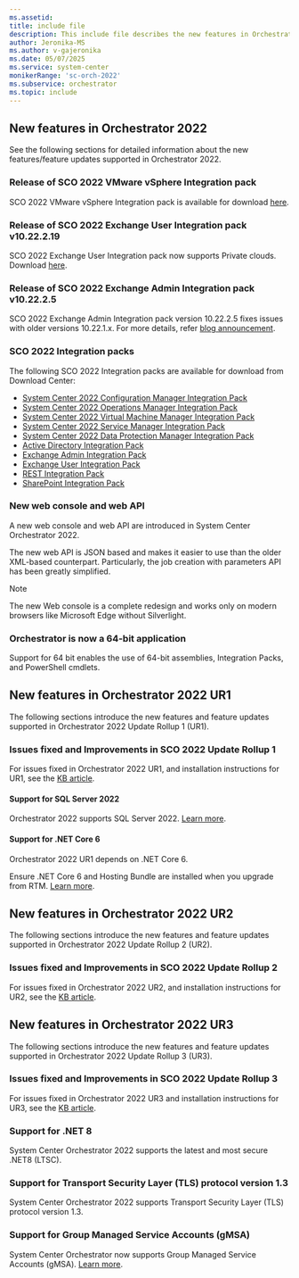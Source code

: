 ```yaml
---
ms.assetid:
title: include file
description: This include file describes the new features in Orchestrator 2022.
author: Jeronika-MS
ms.author: v-gajeronika
ms.date: 05/07/2025
ms.service: system-center
monikerRange: 'sc-orch-2022'
ms.subservice: orchestrator
ms.topic: include
---
```


## New features in Orchestrator 2022

See the following sections for detailed information about the new features/feature updates supported in Orchestrator 2022.

### Release of SCO 2022 VMware vSphere Integration pack

SCO 2022 VMware vSphere Integration pack is available for download [here](https://www.microsoft.com/download/details.aspx?id=106163).

### Release of SCO 2022 Exchange User Integration pack v10.22.2.19

SCO 2022 Exchange User Integration pack now supports Private clouds. Download [here](https://www.microsoft.com/download/details.aspx?id=104336).

### Release of SCO 2022 Exchange Admin Integration pack v10.22.2.5

SCO 2022 Exchange Admin Integration pack version 10.22.2.5 fixes issues with older versions 10.22.1.x. For more details, refer [blog announcement](https://techcommunity.microsoft.com/t5/system-center-blog/update-sc-orchestrator-exchange-admin-2022-integration-pack-v10/ba-p/3828422). 

### SCO 2022 Integration packs

The following SCO 2022 Integration packs are available for download from Download Center:

 - [System Center 2022 Configuration Manager Integration Pack](https://www.microsoft.com/download/details.aspx?id=104338)
 - [System Center 2022 Operations Manager Integration Pack](https://www.microsoft.com/download/details.aspx?id=104339)
 - [System Center 2022 Virtual Machine Manager Integration Pack](https://www.microsoft.com/download/details.aspx?id=104340)
 - [System Center 2022 Service Manager Integration Pack](https://www.microsoft.com/download/details.aspx?id=104341)
 - [System Center 2022 Data Protection Manager Integration Pack](https://www.microsoft.com/download/details.aspx?id=104334)
 - [Active Directory Integration Pack](https://www.microsoft.com/download/details.aspx?id=104333)
 - [Exchange Admin Integration Pack](https://www.microsoft.com/download/details.aspx?id=104335)
 - [Exchange User Integration Pack](https://www.microsoft.com/download/details.aspx?id=104336)
 - [REST Integration Pack](https://www.microsoft.com/download/details.aspx?id=104337)
 - [SharePoint Integration Pack](https://www.microsoft.com/download/details.aspx?id=104332)

### New web console and web API

A new web console and web API are introduced in System Center Orchestrator 2022.

The new web API is JSON based and makes it easier to use than the older XML-based counterpart. Particularly, the job creation with parameters API has been greatly simplified.

>[!NOTE]
>The new Web console is a complete redesign and works only on modern browsers like Microsoft Edge without Silverlight.

### Orchestrator is now a 64-bit application

Support for 64 bit enables the use of 64-bit assemblies, Integration Packs, and PowerShell cmdlets.

## New features in Orchestrator 2022 UR1

The following sections introduce the new features and feature updates supported in Orchestrator 2022 Update Rollup 1 (UR1).

### Issues fixed and Improvements in SCO 2022 Update Rollup 1

For issues fixed in Orchestrator 2022 UR1, and installation instructions for UR1, see the [KB article](https://support.microsoft.com/KB/5021420).

#### Support for SQL Server 2022

Orchestrator 2022 supports SQL Server 2022. [Learn more](/system-center/orchestrator/system-requirements-orch#sql-server).

#### Support for .NET Core 6

Orchestrator 2022 UR1 depends on .NET Core 6.

Ensure .NET Core 6 and Hosting Bundle are installed when you upgrade from RTM. [Learn more](/system-center/orchestrator/system-requirements-orch#net-requirements).

## New features in Orchestrator 2022 UR2

The following sections introduce the new features and feature updates supported in Orchestrator 2022 Update Rollup 2 (UR2).

### Issues fixed and Improvements in SCO 2022 Update Rollup 2

For issues fixed in Orchestrator 2022 UR2, and installation instructions for UR2, see the [KB article](https://support.microsoft.com/topic/update-rollup-2-for-system-center-2022-orchestrator-c43fd5ad-3e40-4ea0-8586-4c5c5901aae0).

## New features in Orchestrator 2022 UR3

The following sections introduce the new features and feature updates supported in Orchestrator 2022 Update Rollup 3 (UR3).

### Issues fixed and Improvements in SCO 2022 Update Rollup 3

For issues fixed in Orchestrator 2022 UR3 and installation instructions for UR3, see the [KB article](https://support.microsoft.com/topic/update-rollup-3-for-system-center-2022-orchestrator-aef5d811-c845-47c0-abc2-82ea9e74994a).

### Support for .NET 8

System Center Orchestrator 2022 supports the latest and most secure .NET8 (LTSC).

### Support for Transport Security Layer (TLS) protocol version 1.3

System Center Orchestrator 2022 supports Transport Security Layer (TLS) protocol version 1.3.

### Support for Group Managed Service Accounts (gMSA)

System Center Orchestrator now supports Group Managed Service Accounts (gMSA). [Learn more](/windows-server/identity/ad-ds/manage/group-managed-service-accounts/group-managed-service-accounts/group-managed-service-accounts-overview).
